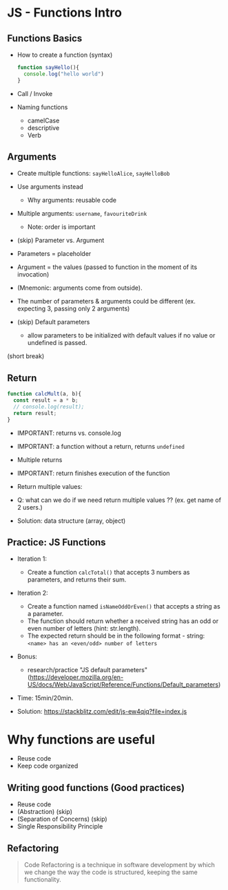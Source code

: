 

# JS - Functions Intro


<!--- 

Status: ready

-->



## Functions Basics

- How to create a function (syntax)
  
  ```js
  function sayHello(){
    console.log("hello world")
  }
  ```

- Call / Invoke

- Naming functions
  - camelCase
  - descriptive
  - Verb


## Arguments

- Create multiple functions: `sayHelloAlice`, `sayHelloBob`

- Use arguments instead
  - Why arguments: reusable code
  
- Multiple arguments: `username`, `favouriteDrink`
  - Note: order is important


- (skip) Parameter vs. Argument
- Parameters = placeholder
- Argument = the values (passed to function in the moment of its invocation)
- (Mnemonic: arguments come from outside).
- The number of parameters & arguments could be different (ex. expecting 3, passing only 2 arguments)


- (skip) Default parameters
  - allow parameters to be initialized with default values if no value or undefined is passed.


(short break)


## Return

<!-- Note: do example with calcMult -->

```js
function calcMult(a, b){
  const result = a * b;
  // console.log(result);
  return result;
}
```

- IMPORTANT: returns vs. console.log
- IMPORTANT: a function without a return, returns `undefined`

- Multiple returns
- IMPORTANT: return finishes execution of the function

- Return multiple values:
- Q: what can we do if we need return multiple values ??
  (ex. get name of 2 users.)
- Solution: data structure (array, object)



## Practice: JS Functions

  - Iteration 1:
    - Create a function `calcTotal()` that accepts 3 numbers as parameters, and returns their sum.

  - Iteration 2:
    - Create a function named `isNameOddOrEven()` that accepts a string as a parameter. 
    - The function should return whether a received string has an odd or even number of letters (hint: str.length).
    - The expected return should be in the following format - string: `<name> has an <even/odd> number of letters`

  - Bonus: 
    - research/practice "JS default parameters" (https://developer.mozilla.org/en-US/docs/Web/JavaScript/Reference/Functions/Default_parameters)


  - Time: 15min/20min.


  - Solution: https://stackblitz.com/edit/js-ew4qjq?file=index.js



# Why functions are useful
  - Reuse code
  - Keep code organized

  <!-- @todo: prepare an example of "reuse code" -->



## Writing good functions (Good practices)
  - Reuse code
  - (Abstraction) (skip)
  - (Separation of Concerns) (skip)
  - Single Responsibility Principle


## Refactoring

  > Code Refactoring is a technique in software development by which we change the way the code is structured, keeping the same functionality.


